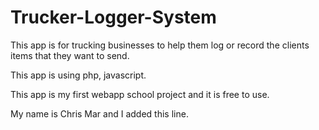 # Trucker-Logger-System
This app is for trucking businesses to help them log or record the clients items that they want to send.

This app is using php, javascript.

This app is my first webapp school project and it is free to use.

My name is Chris Mar and I added this line.